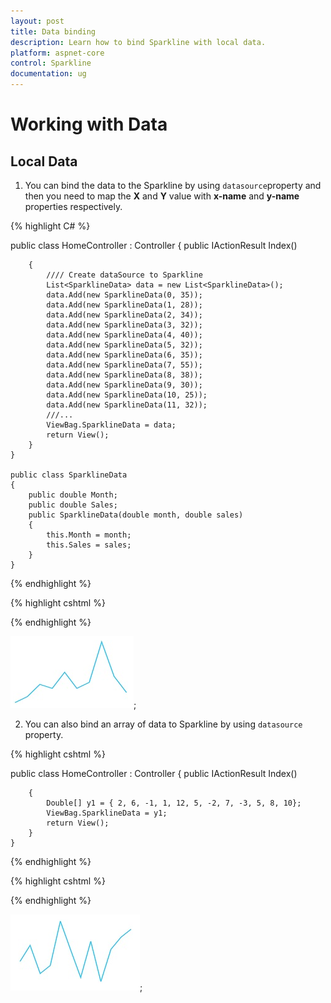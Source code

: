 ```yaml
---
layout: post
title: Data binding
description: Learn how to bind Sparkline with local data.
platform: aspnet-core
control: Sparkline
documentation: ug
---
```


# Working with Data

## Local Data

1. You can bind the data to the Sparkline by using `datasource`property and then you need to map the **X** and **Y** value with **x-name** and **y-name** properties respectively.

{% highlight C# %}

public class HomeController : Controller
    {
         public IActionResult Index()

        {    
            //// Create dataSource to Sparkline
            List<SparklineData> data = new List<SparklineData>();
            data.Add(new SparklineData(0, 35));
            data.Add(new SparklineData(1, 28));
            data.Add(new SparklineData(2, 34));
            data.Add(new SparklineData(3, 32));
            data.Add(new SparklineData(4, 40));
            data.Add(new SparklineData(5, 32));
            data.Add(new SparklineData(6, 35));
            data.Add(new SparklineData(7, 55));
            data.Add(new SparklineData(8, 38));
            data.Add(new SparklineData(9, 30));
            data.Add(new SparklineData(10, 25));
            data.Add(new SparklineData(11, 32));
            ///...
            ViewBag.SparklineData = data;
            return View();
        }
    }

    public class SparklineData
    {
        public double Month;
        public double Sales;
        public SparklineData(double month, double sales)
        {
            this.Month = month;
            this.Sales = sales;
        }
    }

{% endhighlight %}

{% highlight cshtml %}

<ej-spark-line id="sparkline" datasource="ViewBag.SparklineData" x-name="Month" 
y-name="Sales">
</ej-spark-line>

{% endhighlight %}

![](Working-with-Data_images/Working-with-Data_img1.png); 

2. You can also bind an array of data to Sparkline by using `datasource` property.  

{% highlight cshtml %}

public class HomeController : Controller
    {
         public IActionResult Index()

        {    
            Double[] y1 = { 2, 6, -1, 1, 12, 5, -2, 7, -3, 5, 8, 10};
            ViewBag.SparklineData = y1;
            return View();
        }
    }

{% endhighlight %}

{% highlight cshtml %}

<ej-spark-line id="sparkline" datasource="ViewBag.SparklineData">
</ej-spark-line>

{% endhighlight %}


![](Working-with-Data_images/Working-with-Data_img2.png); 


